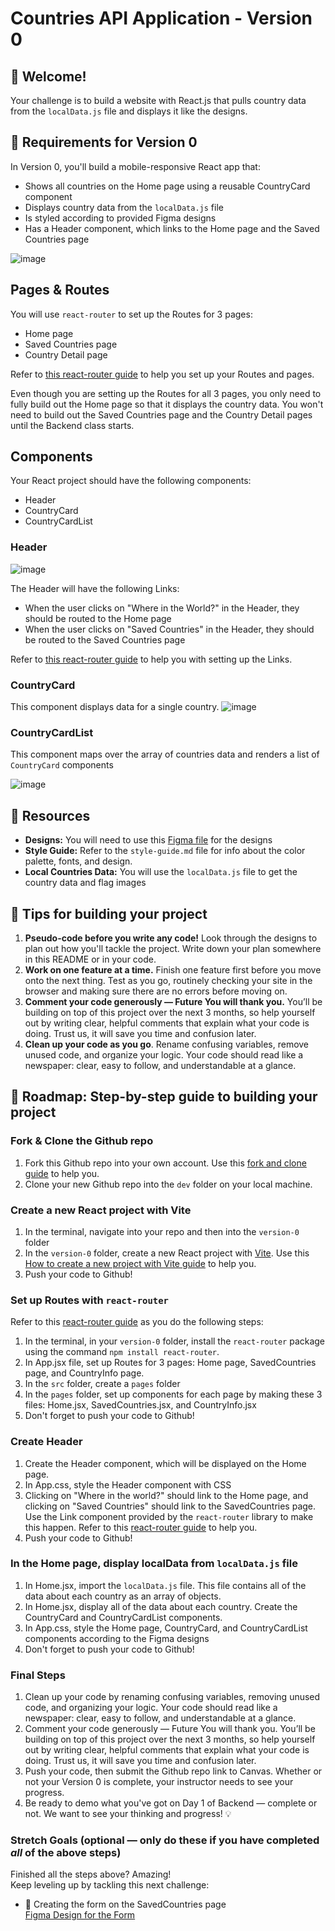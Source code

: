 # Countries API Application - Version 0

## 👋 Welcome!

Your challenge is to build a website with React.js that pulls country data from the `localData.js` file and displays it like the designs.

## 🎯 Requirements for Version 0

In Version 0, you'll build a mobile-responsive React app that:

- Shows all countries on the Home page using a reusable CountryCard component
- Displays country data from the `localData.js` file 
- Is styled according to provided Figma designs
- Has a Header component, which links to the Home page and the Saved Countries page 

![image](https://github.com/user-attachments/assets/79094b58-6856-4491-8fa5-0a394f85f0b9)

## Pages & Routes 

You will use `react-router` to set up the Routes for 3 pages: 
- Home page
- Saved Countries page
- Country Detail page

Refer to [this react-router guide](https://docs.google.com/document/d/18jxCUA0bebCyYaIHy8aaKMgOQH4w5-b-iCGDWpV4K4M/edit?tab=t.hbxxe6vmm0fq#heading=h.snu4ai1ffrgi) to help you set up your Routes and pages. 

Even though you are setting up the Routes for all 3 pages, you only need to fully build out the Home page so that it displays the country data. You won't need to build out the Saved Countries page and the Country Detail pages until the Backend class starts. 

## Components 

Your React project should have the following components: 
- Header
- CountryCard
- CountryCardList

### Header

![image](https://github.com/user-attachments/assets/2a6311a4-70a1-48a5-8f9a-3b44bbad6a3e)

The Header will have the following Links: 
- When the user clicks on "Where in the World?" in the Header, they should be routed to the Home page
- When the user clicks on "Saved Countries" in the Header, they should be routed to the Saved Countries page

Refer to [this react-router guide](https://docs.google.com/document/d/18jxCUA0bebCyYaIHy8aaKMgOQH4w5-b-iCGDWpV4K4M/edit?tab=t.hbxxe6vmm0fq#heading=h.snu4ai1ffrgi) to help you with setting up the Links. 

### CountryCard

This component displays data for a single country. 
![image](https://github.com/user-attachments/assets/80c29834-7a45-468c-9f51-e72cb0ec5f73)

### CountryCardList 

This component maps over the array of countries data and renders a list of `CountryCard` components

![image](https://github.com/user-attachments/assets/60bb4f01-38a6-4d0c-971c-6d74c5539cf0)


## 🔗 Resources

- **Designs:** You will need to use this [Figma file](https://www.figma.com/design/YuEMNteoQic0h6RRiYprpV/Countries-API-Project?node-id=1045-2&p=f&t=T2oSD2lU7TuxaG13-0) for the designs
- **Style Guide:** Refer to the `style-guide.md` file for info about the color palette, fonts, and design.
- **Local Countries Data:** You will use the `localData.js` file to get the country data and flag images

## 📝 Tips for building your project

1. **Pseudo-code before you write any code!** Look through the designs to plan out how you'll tackle the project. Write down your plan somewhere in this README or in your code.
2. **Work on one feature at a time.** Finish one feature first before you move onto the next thing. Test as you go, routinely checking your site in the browser and making sure there are no errors before moving on. 
3. **Comment your code generously — Future You will thank you.** You’ll be building on top of this project over the next 3 months, so help yourself out by writing clear, helpful comments that explain what your code is doing. Trust us, it will save you time and confusion later.
4. **Clean up your code as you go**. Rename confusing variables, remove unused code, and organize your logic. Your code should read like a newspaper: clear, easy to follow, and understandable at a glance.


## 🚀 Roadmap: Step-by-step guide to building your project

### Fork & Clone the Github repo 
1. Fork this Github repo into your own account. Use this [fork and clone guide](https://docs.google.com/document/d/18jxCUA0bebCyYaIHy8aaKMgOQH4w5-b-iCGDWpV4K4M/edit?tab=t.55gk3qetux2a#heading=h.wbbot8ebr58a) to help you.
2. Clone your new Github repo into the `dev` folder on your local machine. 

### Create a new React project with Vite 
1. In the terminal, navigate into your repo and then into the `version-0` folder
2. In the `version-0` folder, create a new React project with [Vite](https://vite.dev/). Use this [How to create a new project with Vite guide](https://docs.google.com/document/d/18jxCUA0bebCyYaIHy8aaKMgOQH4w5-b-iCGDWpV4K4M/edit?tab=t.rxwa6murqe1y#heading=h.wvxq6966uco7) to help you. 
3. Push your code to Github!

### Set up Routes with `react-router`
Refer to this [react-router guide](https://docs.google.com/document/d/18jxCUA0bebCyYaIHy8aaKMgOQH4w5-b-iCGDWpV4K4M/edit?tab=t.hbxxe6vmm0fq#heading=h.snu4ai1ffrgi) as you do the following steps:
1. In the terminal, in your `version-0` folder, install the `react-router` package using the command `npm install react-router`. 
2. In App.jsx file, set up Routes for 3 pages: Home page, SavedCountries page, and CountryInfo page. 
3. In the `src` folder, create a `pages` folder
4. In the `pages` folder, set up components for each page by making these 3 files: Home.jsx, SavedCountries.jsx, and CountryInfo.jsx  
5. Don't forget to push your code to Github!

### Create Header
1. Create the Header component, which will be displayed on the Home page.
2. In App.css, style the Header component with CSS
3. Clicking on "Where in the world?" should link to the Home page, and clicking on "Saved Countries" should link to the SavedCountries page. Use the Link component provided by the `react-router` library to make this happen. Refer to this [react-router guide](https://docs.google.com/document/d/18jxCUA0bebCyYaIHy8aaKMgOQH4w5-b-iCGDWpV4K4M/edit?tab=t.hbxxe6vmm0fq#heading=h.snu4ai1ffrgi) to help you. 
4. Push your code to Github!

### In the Home page, display localData from `localData.js` file
1. In Home.jsx, import the `localData.js` file. This file contains all of the data about each country as an array of objects.  
2. In Home.jsx, display all of the data about each country. Create the CountryCard and CountryCardList components. 
3. In App.css, style the Home page, CountryCard, and CountryCardList components according to the Figma designs
4. Don't forget to push your code to Github!

### Final Steps
1. Clean up your code by renaming confusing variables, removing unused code, and organizing your logic. Your code should read like a newspaper: clear, easy to follow, and understandable at a glance.
2. Comment your code generously — Future You will thank you. You’ll be building on top of this project over the next 3 months, so help yourself out by writing clear, helpful comments that explain what your code is doing. Trust us, it will save you time and confusion later.
3. Push your code, then submit the Github repo link to Canvas. Whether or not your Version 0 is complete, your instructor needs to see your progress. 
4. Be ready to demo what you've got on Day 1 of Backend — complete or not. We want to see your thinking and progress! 💡 

### Stretch Goals (optional — only do these if you have completed _all_ of the above steps)

Finished all the steps above? Amazing!   
Keep leveling up by tackling this next challenge:
- 🧾 Creating the form on the SavedCountries page  
  [Figma Design for the Form](https://www.figma.com/design/YuEMNteoQic0h6RRiYprpV/Countries-API-Project?node-id=1-329&t=eKfO5eJcdQC03CrI-4)
